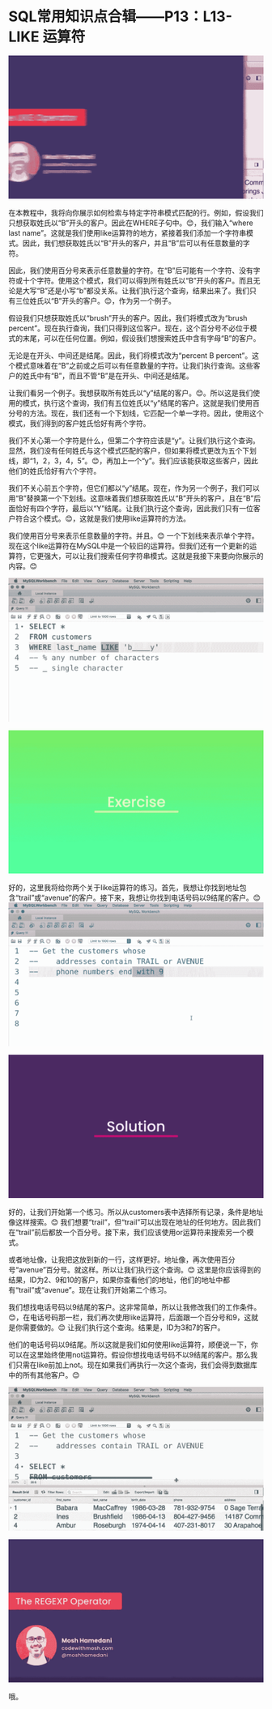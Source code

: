 # SQL常用知识点合辑——P13：L13- LIKE 运算符 

![](img/987f1c63e9084fb804d511337ab2db5a_0.png)

在本教程中，我将向你展示如何检索与特定字符串模式匹配的行。例如，假设我们只想获取姓氏以“B”开头的客户。因此在WHERE子句中。😊，我们输入“where last name”。这就是我们使用like运算符的地方，紧接着我们添加一个字符串模式。因此，我们想获取姓氏以“B”开头的客户，并且“B”后可以有任意数量的字符。

因此，我们使用百分号来表示任意数量的字符。在“B”后可能有一个字符、没有字符或十个字符。使用这个模式，我们可以得到所有姓氏以“B”开头的客户。而且无论是大写“B”还是小写“b”都没关系。让我们执行这个查询，结果出来了。我们只有三位姓氏以“B”开头的客户。😊，作为另一个例子。

假设我们只想获取姓氏以“brush”开头的客户。因此，我们将模式改为“brush percent”。现在执行查询，我们只得到这位客户。现在，这个百分号不必位于模式的末尾，可以在任何位置。例如，假设我们想搜索姓氏中含有字母“B”的客户。

无论是在开头、中间还是结尾。因此，我们将模式改为“percent B percent”。这个模式意味着在“B”之前或之后可以有任意数量的字符。让我们执行查询。这些客户的姓氏中有“B”，而且不管“B”是在开头、中间还是结尾。

让我们看另一个例子。我想获取所有姓氏以“y”结尾的客户。😊。所以这是我们使用的模式，执行这个查询，我们有五位姓氏以“y”结尾的客户。这就是我们使用百分号的方法。现在，我们还有一个下划线，它匹配一个单一字符。因此，使用这个模式，我们得到的客户姓氏恰好有两个字符。

我们不关心第一个字符是什么，但第二个字符应该是“y”。让我们执行这个查询。显然，我们没有任何姓氏与这个模式匹配的客户，但如果将模式更改为五个下划线，即“1，2，3，4，5”。😊，再加上一个“y”。我们应该能获取这些客户，因此他们的姓氏恰好有六个字符。

我们不关心前五个字符，但它们都以“y”结尾。现在，作为另一个例子，我们可以用“B”替换第一个下划线。这意味着我们想获取姓氏以“B”开头的客户，且在“B”后面恰好有四个字符，最后以“Y”结尾。让我们执行这个查询，因此我们只有一位客户符合这个模式。😊，这就是我们使用like运算符的方法。

我们使用百分号来表示任意数量的字符。并且。😊 一个下划线来表示单个字符。现在这个like运算符在MySQL中是一个较旧的运算符。但我们还有一个更新的运算符，它更强大，可以让我们搜索任何字符串模式。这就是我接下来要向你展示的内容。😊

![](img/987f1c63e9084fb804d511337ab2db5a_2.png)

![](img/987f1c63e9084fb804d511337ab2db5a_3.png)

好的，这里我将给你两个关于like运算符的练习。首先，我想让你找到地址包含“trail”或“avenue”的客户。接下来，我想让你找到电话号码以9结尾的客户。😊 ![](img/987f1c63e9084fb804d511337ab2db5a_5.png)

![](img/987f1c63e9084fb804d511337ab2db5a_6.png)

好的，让我们开始第一个练习。所以从customers表中选择所有记录，条件是地址像这样搜索。😊 我们想要“trail”，但“trail”可以出现在地址的任何地方。因此我们在“trail”前后都放一个百分号。接下来，我们应该使用or运算符来搜索另一个模式。

或者地址像，让我把这放到新的一行，这样更好。地址像，再次使用百分号“avenue”百分号。就这样。所以让我们执行这个查询。😊 这里是你应该得到的结果，ID为2、9和10的客户，如果你查看他们的地址，他们的地址中都有“trail”或“avenue”。现在让我们开始第二个练习。

我们想找电话号码以9结尾的客户。这非常简单，所以让我修改我们的工作条件。😊，在电话号码那一栏，我们再次使用like运算符，后面跟一个百分号和9，这就是你需要做的。😊 让我们执行这个查询。结果是，ID为3和7的客户。

他们的电话号码以9结尾。所以这就是我们如何使用like运算符，顺便说一下，你可以在这里始终使用not运算符。假设你想找电话号码不以9结尾的客户。那么我们只需在like前加上not。现在如果我们再执行一次这个查询，我们会得到数据库中的所有其他客户。😊

![](img/987f1c63e9084fb804d511337ab2db5a_8.png)

![](img/987f1c63e9084fb804d511337ab2db5a_9.png)

哦。
